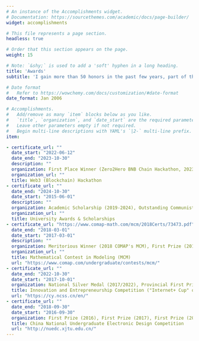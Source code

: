 ```yaml
---
# An instance of the Accomplishments widget.
# Documentation: https://sourcethemes.com/academic/docs/page-builder/
widget: accomplishments

# This file represents a page section.
headless: true

# Order that this section appears on the page.
weight: 15

# Note: `&shy;` is used to add a 'soft' hyphen in a long heading.
title: 'Awards'
subtitle: 'I gain more than 50 honors in the past few years, part of them are listed as follows:'

# Date format
#   Refer to https://wowchemy.com/docs/customization/#date-format
date_format: Jan 2006

# Accomplishments.
#   Add/remove as many `item` blocks below as you like.
#   `title`, `organization`, and `date_start` are the required parameters.
#   Leave other parameters empty if not required.
#   Begin multi-line descriptions with YAML's `|2-` multi-line prefix.
item:

- certificate_url: ""
  date_start: "2022-06-12"
  date_end: "2023-10-30"
  description: ""
  organization: First Place Winner (Zero2Hero BNB Chain Hackathon, 2023), Second Place (Foresight X OpenBuild HongKong 2023), Second Place (Wanxiang Blockchain Labs, 2022)
  organization_url: ""
  title: Web3 (Blockchain) Hackathon
- certificate_url: ""
  date_end: "2024-10-30"
  date_start: "2015-06-01"
  description: ""
  organization: Academic Scholarship (2019-2024), Outstanding Communist Youth League Leader (2023), The First Prize Scholarship (2022), Merit Graduate Student (2022), Outstanding Graduates (2019/2020/2021), Extrodinary Bachlors (2019), RED Award (2019), Five-Four Youth Pacesetters (2018), Merit Undergraduate Students (2017)
  organization_url: ""
  title: University Awards & Scholarships
- certificate_url: "https://www.comap-math.com/mcm/2018Certs/73473.pdf"
  date_end: "2018-03-01"
  date_start: "2017-03-01"
  description: ""
  organization: Meritorious Winner (2018 COMAP's MCM), First Prize (2017 National MCM), Third Prize (2019/2020 Graduate-level)
  organization_url: ""
  title: Mathematical Contest in Modeling (MCM)
  url: "https://www.comap.com/undergraduate/contests/mcm/"
- certificate_url: ""
  date_end: "2022-10-30"
  date_start: "2017-10-01"
  organization: National Silver Medal (2017/2022), Provincial First Prize (2017/2022), Provincial Second Prize (2018/2022), University First Prize (2017/2022)
  title: Innovation and Entrepreneurship Competition ("Internet+ Cup" or "Challenge Cup")
  url: "https://cy.ncss.cn/en/"
- certificate_url: ""
  date_end: "2018-09-30"
  date_start: "2016-09-30"
  organization: First Prize (2016), First Prize (2017), First Prize (2018)
  title: China National Undergraduate Electronic Design Competition
  url: "http://nuedc.xjtu.edu.cn/"
---
```

